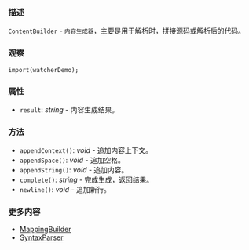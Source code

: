 ### 描述
`ContentBuilder` - `内容生成器`，主要是用于解析时，拼接源码或解析后的代码。

### 观察
```inline-demo
import(watcherDemo);
```

### 属性
* `result`: *string* - 内容生成结果。

### 方法
* `appendContext()`: *void* - 追加内容上下文。
* `appendSpace()`: *void* - 追加空格。
* `appendString()`: *void* - 追加内容。
* `complete()`: *string* - 完成生成，返回结果。
* `newline()`: *void* - 追加新行。

### 更多内容
* [MappingBuilder](#/rexjs/mapping-builder)
* [SyntaxParser](#/rexjs/syntax-parser)